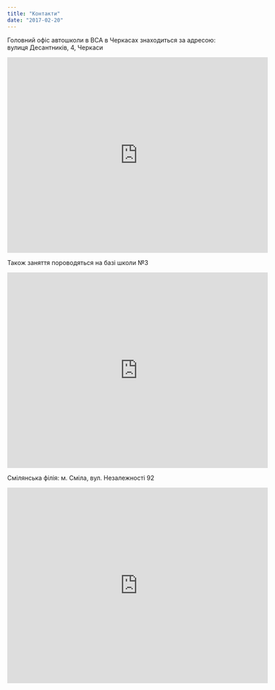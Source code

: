 ```yaml
---
title: "Контакти"
date: "2017-02-20"
---
```


Головний офіс автошколи в ВСА в Черкасах знаходиться за адресою: вулиця Десантників, 4, Черкаси

<iframe style="border: 0;" src="https://www.google.com/maps/embed?pb=!1m18!1m12!1m3!1d3669.8768286008276!2d32.03390223301476!3d49.42791248442908!2m3!1f0!2f0!3f0!3m2!1i1024!2i768!4f13.1!3m3!1m2!1s0x0%3A0x26dcf90a494f6325!2z0JDQstGC0L7QvNC-0LHQuNC70YzQvdCw0Y8g0YjQutC-0LvQsCAi0KHQvtGO0Lcg0JDQstGC0L7QvNC-0LHQuNC70LjRgdGC0L7QsiI!5e0!3m2!1sru!2sua!4v1487794690066" width="600" height="450" frameborder="0" allowfullscreen="allowfullscreen"></iframe>

Також заняття пороводяться на базі школи №3

<iframe style="border: 0;" src="https://www.google.com/maps/embed?pb=!4v1530112410060!6m8!1m7!1sPBFp_thck6azNqXEd2BmKg!2m2!1d49.44220565055362!2d32.05560613631145!3f300.1930317524275!4f-5.684941812737719!5f0.7820865974627469" width="600" height="450" frameborder="0" allowfullscreen="allowfullscreen"></iframe>

Смілянська філія: м. Сміла, вул. Незалежності 92

<iframe src="https://www.google.com/maps/embed?pb=!1m18!1m12!1m3!1d1302.7733609610345!2d31.856469828998048!3d49.22812287281384!2m3!1f0!2f0!3f0!3m2!1i1024!2i768!4f13.1!3m3!1m2!1s0x40d141aa6b6ae75f%3A0xffc02dfcb71c214a!2zVW5uYW1lZCBSb2FkLCDQodC80LXQu9CwLCDQp9C10YDQutCw0YHRgdC60LDRjyDQvtCx0LvQsNGB0YLRjCwgMjA3MDA!5e0!3m2!1sru!2sua!4v1551363282767" width="600" height="450" frameborder="0" style="border:0" allowfullscreen></iframe>
